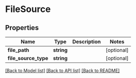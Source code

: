 # FileSource

## Properties
Name | Type | Description | Notes
------------ | ------------- | ------------- | -------------
**file_path** | **string** |  | [optional] 
**file_source_type** | **string** |  | [optional] 

[[Back to Model list]](../README.md#documentation-for-models) [[Back to API list]](../README.md#documentation-for-api-endpoints) [[Back to README]](../README.md)


